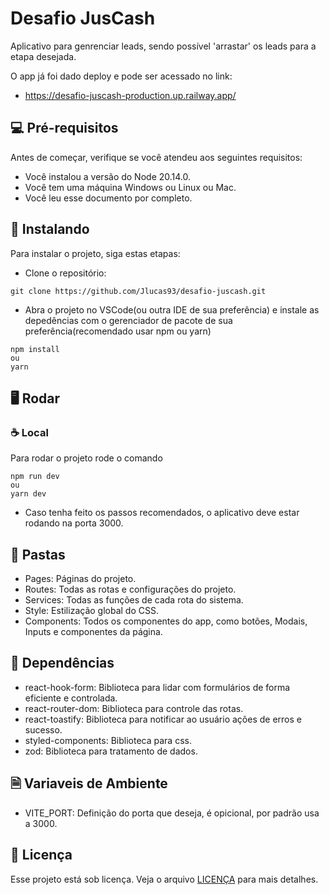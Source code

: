 # Desafio JusCash

Aplicativo para genrenciar leads, sendo possível 'arrastar' os leads para a etapa desejada.

O app já foi dado deploy e pode ser acessado no link:

- https://desafio-juscash-production.up.railway.app/

## 💻 Pré-requisitos

Antes de começar, verifique se você atendeu aos seguintes requisitos:

- Você instalou a versão do Node 20.14.0.
- Você tem uma máquina Windows ou Linux ou Mac.
- Você leu esse documento por completo.

## 🚀 Instalando

Para instalar o projeto, siga estas etapas:

- Clone o repositório:

```
git clone https://github.com/Jlucas93/desafio-juscash.git
```

- Abra o projeto no VSCode(ou outra IDE de sua preferência) e instale as depedências com o gerenciador de pacote de sua preferência(recomendado usar npm ou yarn)

```
npm install
ou
yarn
```

## 🖥️ Rodar

### ☕ Local

Para rodar o projeto rode o comando

```
npm run dev
ou
yarn dev
```

- Caso tenha feito os passos recomendados, o aplicativo deve estar rodando na porta 3000.

## 📁 Pastas

- Pages: Páginas do projeto.
- Routes: Todas as rotas e configurações do projeto.
- Services: Todas as funções de cada rota do sistema.
- Style: Estilização global do CSS.
- Components: Todos os componentes do app, como botões, Modais, Inputs e componentes da página.

## 📖 Dependências

- react-hook-form: Biblioteca para lidar com formulários de forma eficiente e controlada.
- react-router-dom: Biblioteca para controle das rotas.
- react-toastify: Biblioteca para notificar ao usuário ações de erros e sucesso.
- styled-components: Biblioteca para css.
- zod: Biblioteca para tratamento de dados.

## 🗎 Variaveis de Ambiente

- VITE_PORT: Definição do porta que deseja, é opicional, por padrão usa a 3000.

## 📝 Licença

Esse projeto está sob licença. Veja o arquivo [LICENÇA](LICENSE.md) para mais detalhes.
